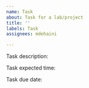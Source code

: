 ```yaml
---
name: Task
about: Task for a lab/project
title: ''
labels: Task
assignees: mdehaini

---
```


Task description: 

Task expected time: 

Task due date:
